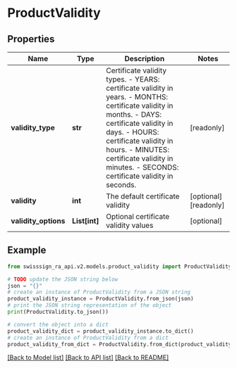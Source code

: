# ProductValidity


## Properties

Name | Type | Description | Notes
------------ | ------------- | ------------- | -------------
**validity_type** | **str** | Certificate validity types.   - YEARS: certificate validity in years.   - MONTHS: certificate validity in months.   - DAYS: certificate validity in days.   - HOURS: certificate validity in hours.   - MINUTES: certificate validity in minutes.   - SECONDS: certificate validity in seconds.  | [readonly] 
**validity** | **int** | The default certificate validity | [optional] [readonly] 
**validity_options** | **List[int]** | Optional certificate validity values | [optional] 

## Example

```python
from swisssign_ra_api.v2.models.product_validity import ProductValidity

# TODO update the JSON string below
json = "{}"
# create an instance of ProductValidity from a JSON string
product_validity_instance = ProductValidity.from_json(json)
# print the JSON string representation of the object
print(ProductValidity.to_json())

# convert the object into a dict
product_validity_dict = product_validity_instance.to_dict()
# create an instance of ProductValidity from a dict
product_validity_from_dict = ProductValidity.from_dict(product_validity_dict)
```
[[Back to Model list]](../README.md#documentation-for-models) [[Back to API list]](../README.md#documentation-for-api-endpoints) [[Back to README]](../README.md)


